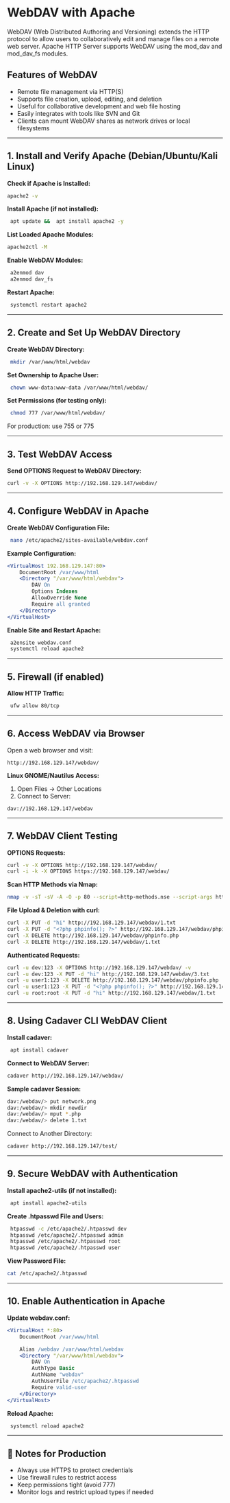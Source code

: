 
# WebDAV with Apache
WebDAV (Web Distributed Authoring and Versioning) extends the HTTP protocol to allow users to collaboratively edit and manage files on a remote web server. Apache HTTP Server supports WebDAV using the mod_dav and mod_dav_fs modules.

## Features of WebDAV

- Remote file management via HTTP(S)
- Supports file creation, upload, editing, and deletion
- Useful for collaborative development and web file hosting
- Easily integrates with tools like SVN and Git
- Clients can mount WebDAV shares as network drives or local filesystems

---

## 1. Install and Verify Apache (Debian/Ubuntu/Kali Linux)

**Check if Apache is Installed:**

```bash
apache2 -v
```

**Install Apache (if not installed):**

```bash
 apt update &&  apt install apache2 -y
```

**List Loaded Apache Modules:**

```bash
apache2ctl -M
```

**Enable WebDAV Modules:**

```bash
 a2enmod dav
 a2enmod dav_fs
```

**Restart Apache:**

```bash
 systemctl restart apache2
```

---

## 2. Create and Set Up WebDAV Directory

**Create WebDAV Directory:**

```bash
 mkdir /var/www/html/webdav
```

**Set Ownership to Apache User:**

```bash
 chown www-data:www-data /var/www/html/webdav/
```

**Set Permissions (for testing only):**

```bash
 chmod 777 /var/www/html/webdav/
```

For production: use 755 or 775

---

## 3. Test WebDAV Access

**Send OPTIONS Request to WebDAV Directory:**

```bash
curl -v -X OPTIONS http://192.168.129.147/webdav/
```

---

## 4. Configure WebDAV in Apache

**Create WebDAV Configuration File:**

```bash
 nano /etc/apache2/sites-available/webdav.conf
```

**Example Configuration:**

```apache
<VirtualHost 192.168.129.147:80>
    DocumentRoot /var/www/html
    <Directory "/var/www/html/webdav">
        DAV On
        Options Indexes
        AllowOverride None
        Require all granted
    </Directory>
</VirtualHost>
```

**Enable Site and Restart Apache:**

```bash
 a2ensite webdav.conf
 systemctl reload apache2
```

---

## 5. Firewall (if enabled)

**Allow HTTP Traffic:**

```bash
 ufw allow 80/tcp
```

---

## 6. Access WebDAV via Browser

Open a web browser and visit:

```
http://192.168.129.147/webdav/
```

**Linux GNOME/Nautilus Access:**

1. Open Files → Other Locations
2. Connect to Server:

```
dav://192.168.129.147/webdav
```

---

## 7. WebDAV Client Testing

**OPTIONS Requests:**

```bash
curl -v -X OPTIONS http://192.168.129.147/webdav/
curl -i -k -X OPTIONS https://192.168.129.147/webdav/
```

**Scan HTTP Methods via Nmap:**

```bash
nmap -v -sT -sV -A -O -p 80 --script=http-methods.nse --script-args http-methods.url-path='/webdav/' 192.168.129.147
```

**File Upload & Deletion with curl:**

```bash
curl -X PUT -d "hi" http://192.168.129.147/webdav/1.txt
curl -X PUT -d "<?php phpinfo(); ?>" http://192.168.129.147/webdav/phpinfo.php
curl -X DELETE http://192.168.129.147/webdav/phpinfo.php
curl -X DELETE http://192.168.129.147/webdav/1.txt
```

**Authenticated Requests:**

```bash
curl -u dev:123 -X OPTIONS http://192.168.129.147/webdav/ -v
curl -u dev:123 -X PUT -d "hi" http://192.168.129.147/webdav/3.txt
curl -u user1:123 -X DELETE http://192.168.129.147/webdav/phpinfo.php
curl -u user1:123 -X PUT -d "<?php phpinfo(); ?>" http://192.168.129.147/webdav/phpinfo.php
curl -u root:root -X PUT -d "hi" http://192.168.129.147/webdav/1.txt
```

---

## 8. Using Cadaver CLI WebDAV Client

**Install cadaver:**

```bash
 apt install cadaver
```

**Connect to WebDAV Server:**

```bash
cadaver http://192.168.129.147/webdav/
```

**Sample cadaver Session:**

```bash
dav:/webdav/> put network.png
dav:/webdav/> mkdir newdir
dav:/webdav/> mput *.php
dav:/webdav/> delete 1.txt
```

Connect to Another Directory:

```bash
cadaver http://192.168.129.147/test/
```

---

## 9. Secure WebDAV with Authentication

**Install apache2-utils (if not installed):**

```bash
 apt install apache2-utils
```

**Create .htpasswd File and Users:**

```bash
 htpasswd -c /etc/apache2/.htpasswd dev
 htpasswd /etc/apache2/.htpasswd admin
 htpasswd /etc/apache2/.htpasswd root
 htpasswd /etc/apache2/.htpasswd user
```

**View Password File:**

```bash
cat /etc/apache2/.htpasswd
```

---

## 10. Enable Authentication in Apache

**Update webdav.conf:**

```apache
<VirtualHost *:80>
    DocumentRoot /var/www/html

    Alias /webdav /var/www/html/webdav
    <Directory "/var/www/html/webdav">
        DAV On
        AuthType Basic
        AuthName "webdav"
        AuthUserFile /etc/apache2/.htpasswd
        Require valid-user
    </Directory>
</VirtualHost>
```

**Reload Apache:**

```bash
 systemctl reload apache2
```

---

## 🔐 Notes for Production

- Always use HTTPS to protect credentials
- Use firewall rules to restrict access
- Keep permissions tight (avoid 777)
- Monitor logs and restrict upload types if needed

